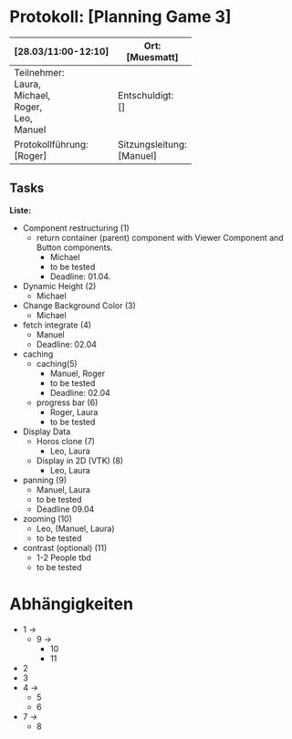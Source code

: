 # Protokoll: [Planning Game 3]

| [28.03/11:00-12:10]                    | Ort: <br />[Muesmatt]                       |
| ---------------------------------- | -------------------------------- |
| Teilnehmer:<br />Laura,<br />Michael,<br />Roger,<br />Leo,<br />Manuel | Entschuldigt:<br />[]            |
| Protokollführung:<br />[Roger]          | Sitzungsleitung:<br />[Manuel] |

## Tasks
**Liste:**
* Component restructuring (1)
  * return container (parent)
    component with Viewer Component
    and Button components.
    * Michael
    * to be tested
    * Deadline: 01.04.
* Dynamic Height (2)
  * Michael
* Change Background Color (3)
  * Michael
* fetch integrate (4)
  * Manuel
  * Deadline: 02.04
* caching
  * caching(5)
    * Manuel, Roger
    * to be tested
    * Deadline: 02.04
  * progress bar (6)
    * Roger, Laura
    * to be tested
* Display Data
  * Horos clone (7)
    * Leo, Laura
  * Display in 2D (VTK) (8)
    * Leo, Laura
* panning (9)
  * Manuel, Laura
  * to be tested
  * Deadline 09.04
* zooming (10)
  * Leo, (Manuel, Laura)
  * to be tested
* contrast (optional) (11)
  * 1-2 People tbd
  * to be tested


# Abhängigkeiten

* 1 ->
  * 9 ->
    * 10
    * 11
* 2
* 3
* 4 ->
  * 5
  * 6
* 7 ->
  * 8

